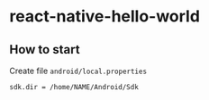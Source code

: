 # react-native-hello-world

## How to start

Create file `android/local.properties`

```
sdk.dir = /home/NAME/Android/Sdk
```